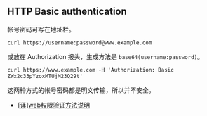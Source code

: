 ## HTTP Basic authentication

帐号密码可写在地址栏。

```http
curl https://username:password@www.example.com
```

或放在 Authorization 报头，生成方法是 `base64(username:password)`。

```http
curl https://www.example.com -H 'Authorization: Basic ZWx2c33pYzoxMTUjM23Q29t'
```

这两种方式的帐号密码都是明文传输，所以并不安全。

- [[译]web权限验证方法说明](https://segmentfault.com/a/1190000004086946)

